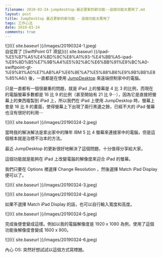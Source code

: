 ```yaml
---
filename: 2019-03-24-jumpdesktop-最近更新的新功能--這個功能太實用了.md
layout: post
title: JumpDesktop 最近更新的新功能 - 這個功能太實用了
tags: 工作心法
date: 2019-03-24
comments: true
---
```


![]({{ site.baseurl }}/images/20190324-1.jpeg)  
自從買了 [SwiftPoint GT 滑鼠]({{ site.baseurl }}/ipad-%E5%B7%A5%E4%BD%9C%E8%A1%93-%E4%BB%A5-ipad-%E9%8D%B5%E7%9B%A4%E5%92%8C%E6%BB%91%E9%BC%A0-swiftpoint-gt-%E9%81%A0%E7%AB%AF%E6%8E%A7%E5%88%B6%E9%9B%BB%E8%85%A6/) 後，一直都是在使用 [JumpDesktop](https://itunes.apple.com/hk/app/jump-desktop-rdp-vnc-fluid/id364876095?l=en&mt=8) 來遠端控制家中的電腦。

只是一直都有一個很嚴重的問題，就是 iPad 上的螢幕是 4 比 3 的比例，而現在的電腦螢幕多數都是 16 比 9 的比例（甚至開始有 21 比 9⋯），因為它是直接把螢幕上的東西複製到 iPad 上，所以我們在 iPad 上使用 JumpDesktop 時，螢幕上會是 16 比 9 的畫面，使得螢幕上下出現了兩行黑邊之餘，已經不大的 iPad 螢幕也沒有很好的利用⋯

![]({{ site.baseurl }}/images/20190324-2.jpeg)

當時我的解決解法是拿出家中的陳年 IBM 5 比 4 螢幕來連接家中的電腦，但是這個根本就是治標不治本的方法。

最近 JumpDesktop 的更新很好地解決了這個問題，十分值得分享給大家。

這個功能就是能夠在 iPad 上改變電腦的解像度來迎合 iPad 的螢幕。

我們只要在 Options 裡選擇 Change Resolution ，然後選擇 Match iPad Display 便可以了。

![]({{ site.baseurl }}/images/20190324-3.jpeg)

![]({{ site.baseurl }}/images/20190324-4.jpeg)

如果不選擇 Match iPad Display 的話，也可以自行輸入寬度和高度。

![]({{ site.baseurl }}/images/20190324-5.jpeg)

完成後便會變成這樣。例如以我的電腦解像度是 1920 x 1080 為例，使用了這個功能後解像度會變成 1600 x 900。

![]({{ site.baseurl }}/images/20190324-6.jpeg)

內心 OS: 突然好想試試以這個方式寫標題。





